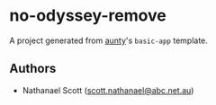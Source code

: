 # no-odyssey-remove

A project generated from [aunty](https://github.com/abcnews/aunty)'s `basic-app` template.

## Authors

- Nathanael Scott ([scott.nathanael@abc.net.au](mailto:scott.nathanael@abc.net.au))
